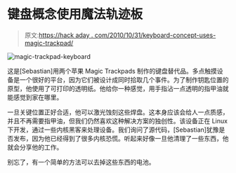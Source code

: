 # 键盘概念使用魔法轨迹板

> 原文:[https://hack aday . com/2010/10/31/keyboard-concept-uses-magic-trackpad/](https://hackaday.com/2010/10/31/keyboard-concept-uses-magic-trackpad/)

![](../Images/c0edaf770325aa818c2ce4f5826d7e29.png "magic-trackpad-keyboard")

这是[Sebastian]用两个苹果 Magic Trackpads 制作的键盘替代品。多点触摸设备是一个很好的平台，因为它们被设计成同时拾取几个事件。为了制作钥匙位置的原型，他使用了可打印的透明纸。他给你一种感觉，用手指沾一点透明的指甲油就能感觉到家在哪里。

一旦关键位置正好合适，他可以激光蚀刻这些焊盘。这本身应该会给人一点质感，并且不再需要指甲油，但我们仍然喜欢这种解决方案的独创性。该设备正在 Linux 下开发，通过一些内核黑客来处理设备。我们询问了源代码，[Sebastian]犹豫是否发布，因为他已经得到了很多内核恐慌。听起来好像一旦他清理了一些东西，他就会分享他的工作。

别忘了，有一个简单的方法可以去掉这些东西的电池。